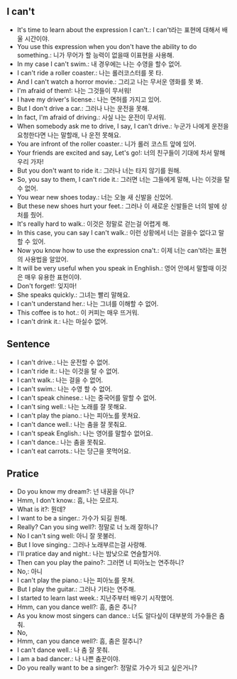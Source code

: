 ## I can't
- It's time to learn about the expression I can't.: I can't라는 표현에 대해서 배울 시간이야.
- You use this expression when you don't have the ability to do something.: 니가 무어가 할 능력이 없을때 이표현을 사용해.
- In my case I can't swim.: 내 경우에는 나는 수영을 할수 없어.
- I can't ride a roller coaster.: 나는 롤러코스터를 못 타.
- And I can't watch a horror movie.: 그리고 나는 무서운 영화를 못 봐.
- I'm afraid of them!: 나는 그것들이 무서워!
- I have my driver's license.: 나는 면허를 가지고 있어.
- But I don't drive a car.: 그러나 나는 운전을 못해.
- In fact, I'm afraid of driving.: 사실 나는 운전이 무서워.
- When somebody ask me to drive, I say, I can't drive.: 누군가 나에게 운전을 요청한다면 나는 말할래, 나 운전 못해요.
- You are infront of the roller coaster.: 니가 롤러 코스트 앞에 있어.
- Your friends are excited and say, Let's go!: 너의 친구들이 기대에 차서 말해 우리 가자!
- But you don't want to ride it.: 그러나 너는 타지 않기를 원해.
- So, you say to them, I can't ride it.: 그러면 너는 그들에게 말해, 나는 이것을 탈 수 없어.
- You wear new shoes today.: 너는 오늘 새 신발을 신었어.
- But these new shoes hurt your feet.: 그러나 이 새로운 신발들은 너의 발에 상처를 줬어.
- It's really hard to walk.: 이것은 정말로 걷는걸 어렵게 해.
- In this case, you can say I can't walk.: 이런 상황에서 너는 걸을수 없다고 말 할 수 있어.
- Now you know how to use the expression cna't.: 이제 너는 can't라는 표현의 사용법을 알았어.
- It will be very useful when you speak in Enghlish.: 영어 안에서 말할때 이것은 매우 유용한 표현이야.
- Don't forget!: 잊지마!
- She speaks quickly.: 그녀는 빨리 말해요.
- I can't understand her.: 나는 그녀를 이해할 수 없어.
- This coffee is to hot.: 이 커피는 매우 뜨거워.
- I can't drink it.: 나는 마실수 없어.

## Sentence
- I can't drive.: 나는 운전할 수 없어.
- I can't ride it.: 나는 이것을 탈 수 없어.
- I can't walk.: 나는 걸을 수 없어.
- I can't swim.: 나는 수영 할 수 없어.
- I can't speak chinese.: 나는 중국어를 말할 수 없어.
- I can't sing well.: 나는 노래를 잘 못해요. 
- I can't play the piano.: 나는 피아노를 못쳐요.
- I can't dance well.: 나는 춤을 잘 못춰요.
- I can't speak English.: 나는 영어를 말할수 없어요.
- I can't dance.: 나는 춤을 못춰요.
- I can't eat carrots.: 나는 당근을 못먹어요.

## Pratice
- Do you know my dream?: 넌 내꿈을 아니?
- Hmm, I don't know.: 흠, 나는 모르지.
- What is it?: 뭔데?
- I want to be a singer.: 가수가 되길 원해.
- Really? Can you sing well?: 정말로 너 노래 잘하니?
- No I can't sing well: 아니 잘 못불러.
- But I love singing.: 그러나 노래부르는걸 사랑해.
- I'll pratice day and night.: 나는 밤낮으로 연슬할거야.
- Then can you play the paino?: 그러면 너 피아노는 연주하니?
- No,: 아니
- I can't play the piano.: 나는 피아노를 못쳐.
- But I play the guitar.: 그러나 기타는 연주해.
- I started to learn last week.: 지난주부터 배우기 시작했어.
- Hmm, can you dance well?: 흠, 춤은 추니?
- As you know most singers can dance.: 너도 알다싶이 대부분의 가수들은 춤춰.
- No,
- Hmm, can you dance well?: 흠, 춤은 잘추니?
- I can't dance well.: 나 춤 잘 못춰.
- I am a bad dancer.: 나 나쁜 춤꾼이야.
- Do you really want to be a singer?: 정말로 가수가 되고 싶은거니?

